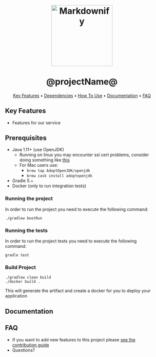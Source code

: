 <h1 align="center">
  <a href="https://github.com/pedidosya">
  	<img src="https://www.pedidosya.com/careers/images/pedidosya-logo.svg" alt="Markdownify" width="200">
  </a>
  <br>
  <br>
  @projectName@
  <br>
</h1>
<h4 align="center"></h4>
<p align="center">
  <a href="#key-features">Key Features</a> •
  <a href="#dependencies">Dependencies</a> •
  <a href="#how-to-use">How To Use</a> •
  <a href="#documentation">Documentation</a> •
  <a href="#faq">FAQ</a>
</p>

## Key Features

* Features for our service

## Prerequisites

- Java 1.11+ (use OpenJDK)
  * Running on linux you may encounter ssl cert problems, consider doing something like [this](https://github.com/travis-ci/travis-ci/issues/9368#issuecomment-395354755)
  * For Mac users use:
    - `brew tap AdoptOpenJDK/openjdk`
    - `brew cask install adoptopenjdk`
- Gradle 5.+
- Docker (only to run integration tests)

### Running the project

In order to run the project you need to execute the following command:

```
./gradlew bootRun
```

### Running the tests

In order to run the project tests you need to execute the following command:

```
gradle test
```

### Build Project

```
./gradlew clean build
./docker build .
```

This will generate the artifact and create a docker for you to deploy your application

## Documentation


## FAQ

* If you want to add new features to this project please [see the contribution guide](CONTRIBUTING.md)
* Questions?
